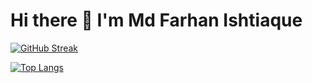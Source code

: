 
# Hi there 👋 I'm Md Farhan Ishtiaque
<!--
**FarhanIshtiaque/FarhanIshtiaque** is a ✨ _special_ ✨ repository because its `README.md` (this file) appears on your GitHub profile.

Here are some ideas to get you started:

- 🔭 I’m currently working on ...
- 🌱 I’m currently learning ...
- 👯 I’m looking to collaborate on ...
- 🤔 I’m looking for help with ...
- 💬 Ask me about ...
- 📫 How to reach me: ...
- 😄 Pronouns: ...
- ⚡ Fun fact: ...
-->
[![GitHub Streak](http://github-readme-streak-stats.herokuapp.com?user=FarhanIshtiaque&theme=highcontrast&hide_border=true&date_format=M%20j%5B%2C%20Y%5D&stroke=FE428E&ring=FE428E&fire=FE428E&currStreakLabel=FE428E)](https://git.io/streak-stats)

[![Top Langs](https://github-readme-stats.vercel.app/api/top-langs/?username=FarhanIshtiaque&langs_count=5&theme=radical&hide=makefile&bg_color=000000&hide_border=true)](https://github.com/anuraghazra/github-readme-stats)
